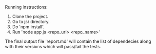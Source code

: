 Running instructions:

1. Clone the project.
2. Go to js/ directory.
3. Do 'npm install'.
4. Run 'node app.js <repo_url> <repo_name>'

The final output file 'report.md' will contain the list of dependecies along with their versions which will pass/fail the tests. 
